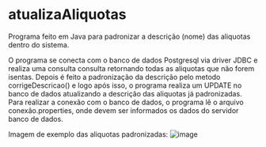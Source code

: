 # atualizaAliquotas
Programa feito em Java para padronizar a descrição (nome) das aliquotas dentro do sistema.

O programa se conecta com o banco de dados Postgresql via driver JDBC e realiza uma consulta consulta retornando todas as aliquotas que não forem isentas. Depois é feito a padronização da descrição pelo metodo corrigeDescricao() e logo após isso, o programa realiza um UPDATE no banco de dados atualizando a descrição das aliquotas já padronizadas. Para realizar a conexão com o banco de dados, o programa lê o arquivo conexão.properties, onde devem ser informados os dados do servidor banco de dados.

Imagem de exemplo das aliquotas padronizadas:
![image](https://github.com/iuri-medina/atualizaAliquotas/assets/88865565/16d95a1a-b71d-45c9-8aae-da3df04e7888)
